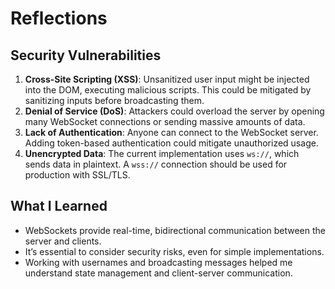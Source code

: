 # Reflections

## Security Vulnerabilities
1. **Cross-Site Scripting (XSS)**: Unsanitized user input might be injected into the DOM, executing malicious scripts. This could be mitigated by sanitizing inputs before broadcasting them.
2. **Denial of Service (DoS)**: Attackers could overload the server by opening many WebSocket connections or sending massive amounts of data.
3. **Lack of Authentication**: Anyone can connect to the WebSocket server. Adding token-based authentication could mitigate unauthorized usage.
4. **Unencrypted Data**: The current implementation uses `ws://`, which sends data in plaintext. A `wss://` connection should be used for production with SSL/TLS.

## What I Learned
- WebSockets provide real-time, bidirectional communication between the server and clients.
- It’s essential to consider security risks, even for simple implementations.
- Working with usernames and broadcasting messages helped me understand state management and client-server communication.

